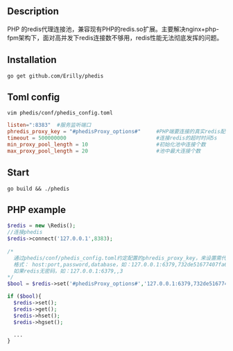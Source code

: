 ## Description

PHP 的redis代理连接池，兼容现有PHP的redis.so扩展。主要解决nginx+php-fpm架构下，面对高并发下redis连接数不够用，redis性能无法彻底发挥的问题。

## Installation

`go get github.com/Erilly/phedis`

## Toml config
`vim phedis/conf/phedis_config.toml`

``` toml
listen=":8383"  #服务监听端口
phredis_proxy_key = "#phedisProxy_options#"     #PHP端要连接的真实redis配置key
timeout = 500000000                             #连接redis的超时时间5s
min_proxy_pool_length = 10                      #初始化池中连接个数
max_proxy_pool_length = 20                      #池中最大连接个数
```

## Start

`go build && ./phedis`

## PHP example

``` php
$redis = new \Redis();
//连接phedis
$redis->connect('127.0.0.1',8383);
 
/*
  通过phedis/conf/phedis_config.toml约定配置的phredis_proxy_key，来设置需代理连接的真实redis配置。
  格式： host:port,password,database，如：127.0.0.1:6379,732de51677407fa6,3
  如果redis无密码，如：127.0.0.1:6379,,3
*/
$bool = $redis->set('#phedisProxy_options#','127.0.0.1:6379,732de51677407fa6,11');

if ($bool){
  $redis->set();
  $redis->get();
  $redis->hset();
  $redis->hgset();

  ...
}

```
